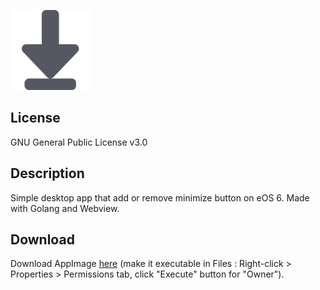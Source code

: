![Logo](https://raw.githubusercontent.com/Arnwaltur/eos-minimize-button/main/public/img/eos-minimize-button.png)

## License
GNU General Public License v3.0

## Description
Simple desktop app that add or remove minimize button on eOS 6. Made with Golang and Webview.

## Download
Download AppImage [here](https://github.com/Arnwaltur/eos-minimize-button/raw/main/bulid/eos-minimize-button-x86_64.AppImage) (make it executable in Files : Right-click > Properties > Permissions tab, click "Execute" button for "Owner").
